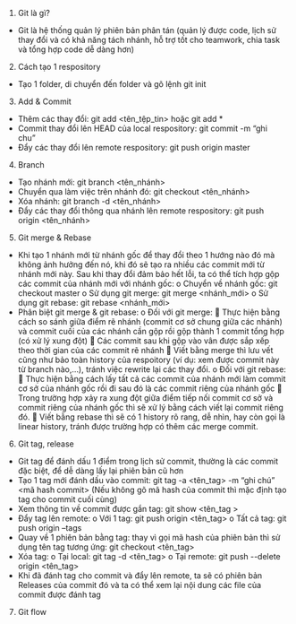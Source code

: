 1.	Git là gì?
-	Git là hệ thống quản lý phiên bản phân tán (quản lý được code, lịch sử thay đổi và có khả năng tách nhánh, hỗ trợ tốt cho teamwork, chia task và tổng hợp code dễ dàng hơn)
2.	Cách tạo 1 respository
-	Tạo 1 folder, di chuyển đến folder và gõ lệnh git init
3.	Add & Commit
-	Thêm các thay đổi: git add <tên_tệp_tin> hoặc git add *
-	Commit thay đổi lên HEAD của local respository:
git commit -m “ghi chu”
-	Đẩy các thay đổi lên remote respository:
git push origin master
4.	Branch
-	Tạo nhánh mới:
git branch <tên_nhánh>
-	Chuyển qua làm việc trên nhánh đó:
git checkout <tên_nhánh>
-	Xóa nhánh:
git branch -d <tên_nhánh>
-	Đẩy các thay đổi thông qua nhánh lên remote respository:
git push origin <tên_nhánh>
5.	Git merge & Rebase
-	Khi tạo 1 nhánh mới từ nhánh gốc để thay đổi theo 1 hướng nào đó mà không ảnh hưởng đến nó, khi đó sẽ tạo ra nhiều các commit mới từ nhánh mới này. Sau khi thay đổi đảm bảo hết lỗi, ta có thể tích hợp gộp các commit của nhánh mới với nhánh gốc: 
o	Chuyển về nhánh gốc: git checkout master
o	Sử dụng git merge: git merge <nhánh_mới>
o	Sử dụng git rebase: git rebase <nhánh_mới>
-	Phân biệt git merge & git rebase:
o	Đối với git merge: 
	Thực hiện bằng cách so sánh giữa điểm rẽ nhánh (commit cơ sở chung giữa các nhánh) và commit cuối của các nhánh cần gộp rồi gộp thành 1 commit tổng hợp (có xử lý xung đột)
	Các commit sau khi gộp vào vân được sắp xếp theo thời gian của các commit rẽ nhánh 
	Viết bằng merge thì lưu vết cũng như bảo toàn history của respoitory (ví dụ: xem được commit này từ branch nào,…), tránh việc rewrite lại các thay đổi.
o	Đối với git rebase: 
	Thực hiện bằng cách lấy tất cả các commit của nhánh mới làm commit cơ sở của nhánh gốc rồi đi sau đó là các commit riêng của nhánh gốc
	Trong trường hợp xảy ra xung đột giữa điểm tiếp nối commit cơ sở và commit riêng của nhánh gốc thì sẽ xử lý bằng cách viết lại commit riêng đó.
	Viết bằng rebase thì sẽ có 1 history rõ rang, dễ nhìn, hay còn gọi là linear history, tránh được trường hợp có thêm các merge commit.
6.	Git tag, release
-	Git tag để đánh dấu 1 điểm trong lịch sử commit, thường là các commit đặc biệt, để dễ dàng lấy lại phiên bản cũ hơn
-	Tạo 1 tag mới đánh dấu vào commit: 
git tag -a <tên_tag> -m “ghi chú” <mã hash commit>
(Nếu không gõ mã hash của commit thì mặc định tạo tag cho commit cuối cùng)
-	Xem thông tin về commit được gắn tag:
git show <tên_tag >
-	Đẩy tag lên remote:
o	Với 1 tag: git push origin <tên_tag>
o	Tất cả tag: git push origin –tags
-	Quay về 1 phiên bản bằng tag: thay vì gọi mã hash của phiên bản thì sử dụng tên tag tương ứng: git checkout <tên_tag>
-	Xóa tag:
o	Tại local: git tag -d <tên_tag>
o	Tại remote: git push --delete origin <tên_tag>
-	Khi đã đánh tag cho commit và đẩy lên remote, ta sẽ có phiên bản Releases của commit đó và ta có thể xem lại nội dung các file của commit được đánh tag
7.	Git flow
